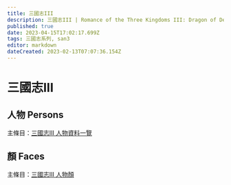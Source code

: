 ```yaml
---
title: 三國志III
description: 三國志III | Romance of the Three Kingdoms III: Dragon of Destiny
published: true
date: 2023-04-15T17:02:17.699Z
tags: 三國志系列, san3
editor: markdown
dateCreated: 2023-02-13T07:07:36.154Z
---
```


# 三國志III

## 人物 Persons

主條目：[三國志III 人物資料一覽](/遊戲/三國志III/人物資料)

## 顏 Faces

主條目：[三國志III 人物顏](/遊戲/三國志III/人物顏)

